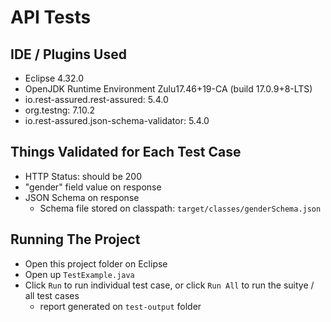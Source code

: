 # API Tests

## IDE / Plugins Used
- Eclipse 4.32.0
- OpenJDK Runtime Environment Zulu17.46+19-CA (build 17.0.9+8-LTS)
- io.rest-assured.rest-assured: 5.4.0
- org.testng: 7.10.2
- io.rest-assured.json-schema-validator: 5.4.0



## Things Validated for Each Test Case
- HTTP Status: should be 200 
- "gender" field value on response
- JSON Schema on response
  - Schema file stored on classpath: `target/classes/genderSchema.json`

## Running The Project 
- Open this project folder on Eclipse 
- Open up `TestExample.java`
- Click `Run` to run individual test case, or click `Run All` to run the suitye / all test cases
  - report generated on `test-output` folder 